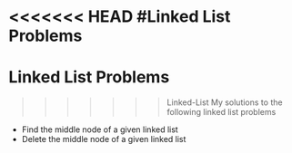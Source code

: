 <<<<<<< HEAD
#Linked List Problems
=======
# Linked List Problems
>>>>>>> Linked-List
My solutions to the following linked list problems
* Find the middle node of a given linked list
* Delete the middle node of a given linked list
